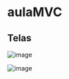 # aulaMVC

<h2>Telas</h2>

![image](https://github.com/mariacpeixoto/aulaMVC/assets/83721653/4eb1d23e-dffd-4c30-bafd-7d68e6b897bf)


![image](https://github.com/mariacpeixoto/aulaMVC/assets/83721653/d57c7648-f777-405e-b820-5ecd07e53eb4)

